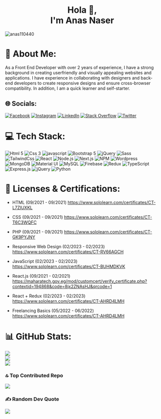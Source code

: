 <h1 align="center">Hola 👋,<br/> I'm Anas Naser</h1>

<p align="left"> <img src="https://komarev.com/ghpvc/?username=anas110440&label=Profile%20views&color=0e75b6&style=flat" alt="anas110440" /> 

<!-- [![](https://visitcount.itsvg.in/api?id=anas110440&icon=4&color=0)](https://visitcount.itsvg.in) -->
</p>

# 💫 About Me:
As a Front End Developer with over 2 years of experience, I have a strong background in creating userfriendly
and visually appealing websites and applications. I have experience in collaborating with
designers and back-end developers to create responsive designs and ensure cross-browser
compatibility. In addition, I am a quick learner and self-starter.

## 🌐 Socials:
[![Facebook](https://img.shields.io/badge/Facebook-%231877F2.svg?logo=Facebook&logoColor=white)](https://facebook.com/anascodex) 
[![Instagram](https://img.shields.io/badge/Instagram-%23E4405F.svg?logo=Instagram&logoColor=white)](https://instagram.com/anascodex) 
[![LinkedIn](https://img.shields.io/badge/LinkedIn-%230077B5.svg?logo=linkedin&logoColor=white)](https://linkedin.com/in/anascodex) 
[![Stack Overflow](https://img.shields.io/badge/-Stackoverflow-FE7A16?logo=stack-overflow&logoColor=white)](https://stackoverflow.com/users/anascodex) 
[![Twitter](https://img.shields.io/badge/Twitter-%231DA1F2.svg?logo=Twitter&logoColor=white)](https://twitter.com/anascodex) 

# 💻 Tech Stack:
![Html 5](https://img.shields.io/badge/HTML5-%23e34c26.svg?logo=Html5&logoColor=white)
![Css 3](https://img.shields.io/badge/Css3-%23264de4.svg?logo=Css3&logoColor=white)
![javascript](https://img.shields.io/badge/javascript-%23F0DB4F.svg?logo=javascript&logoColor=black) 
![Bootstrap 5](https://img.shields.io/badge/Bootstrap5-%23563d7c.svg?logo=Bootstrap&logoColor=white) 
![jQuery](https://img.shields.io/badge/jQuery-%230769AD.svg?logo=jQuery&logoColor=white)
![Sass](https://img.shields.io/badge/Sass-%23CC6699.svg?logo=Sass&logoColor=white)
![TailwindCss](https://img.shields.io/badge/TailwindCss-%2306b6d4.svg?logo=TailwindCss&logoColor=white) 
![React](https://img.shields.io/badge/React-%231877F2.svg?logo=React&logoColor=white) 
![Node.js](https://img.shields.io/badge/Node.js-%2368a063.svg?logo=Node.js&logoColor=white) 
![Next.js](https://img.shields.io/badge/Next.js-%23000.svg?logo=Next.js&logoColor=white) 
![NPM](https://img.shields.io/badge/NPM-%23CC3534.svg?logo=NPM&logoColor=white) 
![Wordpress](https://img.shields.io/badge/Wordpress-%2321759b.svg?logo=Wordpress&logoColor=white) 
![MongoDB](https://img.shields.io/badge/MongoDB-%234DB33D.svg?logo=MongoDB&logoColor=white) 
![Material UI](https://img.shields.io/badge/Material%20UI-%230081CB.svg?logo=Material-UI&logoColor=white)
![MySQL](https://img.shields.io/badge/MySQL-%234479A1.svg?logo=MySQL&logoColor=white)
![Firebase](https://img.shields.io/badge/Firebase-%23FFCA28.svg?logo=Firebase&logoColor=black)
![Redux](https://img.shields.io/badge/Redux-%23764ABC.svg?logo=Redux&logoColor=white)
![TypeScript](https://img.shields.io/badge/TypeScript-%23007ACC.svg?logo=TypeScript&logoColor=white)
![Express.js](https://img.shields.io/badge/Express.js-%23404d59.svg?logo=Express&logoColor=white)
![jQuery](https://img.shields.io/badge/jQuery-%230769AD.svg?logo=jQuery&logoColor=white)
![Python](https://img.shields.io/badge/Python-%233776AB.svg?logo=Python&logoColor=white)

# 📜 Licenses & Certifications:
- HTML (09/2021 - 09/2021)
    https://www.sololearn.com/certificates/CT-L7ZIUXKL

- CSS (09/2021 - 09/2021)
    https://www.sololearn.com/certificates/CT-T6C3WQFC

- PHP (09/2021 - 09/2021)
    https://www.sololearn.com/certificates/CT-GK9PYJNY

- Responsive Web Design (02/2023 - 02/2023)
    https://www.sololearn.com/certificates/CT-RV66AGCH

- JavaScript (02/2023 - 02/2023)
    https://www.sololearn.com/certificates/CT-BUHMDKVK

- React.js (09/2021 - 02/2021)
    https://maharatech.gov.eg/mod/customcert/verify_certificate.php?contextid=194868&code=8jx2ZNAsHJ&qrcode=1

- React + Redux (02/2023 - 02/2023)
    https://www.sololearn.com/certificates/CT-AHRD4LMH

- Freelancing Basics (05/2022 - 06/2022)
    https://www.sololearn.com/certificates/CT-AHRD4LMH


# 📊 GitHub Stats:
![](https://github-readme-stats.vercel.app/api?username=anas110440&theme=blue-green&hide_border=true&include_all_commits=false&count_private=true)<br/>
![](https://github-readme-streak-stats.herokuapp.com/?user=anas110440&theme=blue-green&hide_border=true)<br/>
![](https://github-readme-stats.vercel.app/api/top-langs/?username=anas110440&theme=blue-green&hide_border=true&include_all_commits=false&count_private=true&layout=compact)

### 🔝 Top Contributed Repo
![](https://github-contributor-stats.vercel.app/api?username=anas110440&limit=5&theme=tokyonight&combine_all_yearly_contributions=true)

### ✍️ Random Dev Quote
![](https://quotes-github-readme.vercel.app/api?type=horizontal&theme=merko)

